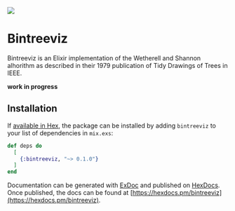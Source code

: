 ![](https://github.com/tmw/bintreeviz/workflows/Elixir%20CI/badge.svg)

# Bintreeviz

Bintreeviz is an Elixir implementation of the Wetherell and Shannon
alhorithm as described in their 1979 publication of Tidy Drawings of Trees in
IEEE.

**work in progress**

## Installation

If [available in Hex](https://hex.pm/docs/publish), the package can be installed
by adding `bintreeviz` to your list of dependencies in `mix.exs`:

```elixir
def deps do
  [
    {:bintreeviz, "~> 0.1.0"}
  ]
end
```

Documentation can be generated with [ExDoc](https://github.com/elixir-lang/ex_doc)
and published on [HexDocs](https://hexdocs.pm). Once published, the docs can
be found at [https://hexdocs.pm/bintreeviz](https://hexdocs.pm/bintreeviz).
